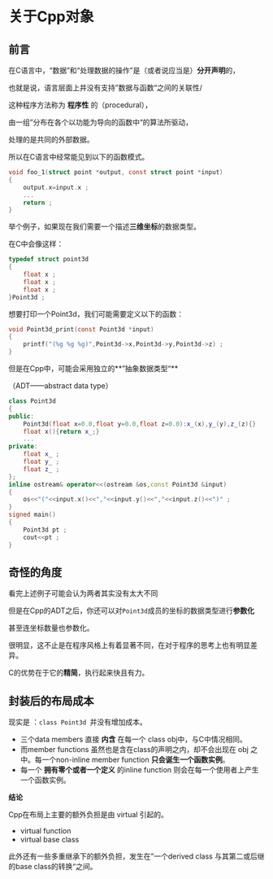 # 关于Cpp对象

## 前言

在C语言中，“数据”和“处理数据的操作”是（或者说应当是）**分开声明**的，

也就是说，语言层面上并没有支持”数据与函数“之间的关联性/

这种程序方法称为 **程序性** 的（procedural），

由一组”分布在各个以功能为导向的函数中“的算法所驱动，

处理的是共同的外部数据。

所以在C语言中经常能见到以下的函数模式。

```c
void foo_1(struct point *output, const struct point *input)
{
    output.x=input.x ;
    ...
    return ;
}
```

举个例子，如果现在我们需要一个描述**三维坐标**的数据类型。

在C中会像这样：

```c
typedef struct point3d
{
    float x ;
    float x ;
    float x ;
}Point3d ;
```

想要打印一个Point3d，我们可能需要定义以下的函数：

```c
void Point3d_print(const Point3d *input)
{
	printf("(%g %g %g)",Point3d->x,Point3d->y,Point3d->z) ;
}
```

但是在Cpp中，可能会采用独立的**”抽象数据类型“**

（ADT——abstract data type）

```cpp
class Point3d
{
public:
	Point3d(float x=0.0,float y=0.0,float z=0.0):x_(x),y_(y),z_(z){}
    float x(){return x_;}
   	...
private:
    float x_ ;
    float y_ ;
    float z_ ;
};
inline ostream& operator<<(ostream &os,const Point3d &input)
{
    os<<"("<<input.x()<<","<<input.y()<<","<<input.z()<<")" ;
}
signed main()
{
    Point3d pt ;
    cout<<pt ;
}
```

## 奇怪的角度

看完上述例子可能会认为两者其实没有太大不同

但是在Cpp的ADT之后，你还可以对<code>Point3d</code>成员的坐标的数据类型进行**参数化**

甚至连坐标数量也参数化。

很明显，这不止是在程序风格上有着显著不同，在对于程序的思考上也有明显差异。

C的优势在于它的**精简**，执行起来快且有力。

## 封装后的布局成本

现实是 ：<code>class Point3d </code>并没有增加成本。

- 三个data members 直接 **内含** 在每一个 class obj中，与C中情况相同。
- 而member functions 虽然也是含在class的声明之内，却不会出现在 obj 之中。每一个non-inline member function **只会诞生一个函数实例**。 
- 每一个 **拥有零个或者一个定义** 的inline function 则会在每一个使用者上产生一个函数实例。

**结论**

Cpp在布局上主要的额外负担是由 virtual 引起的。

- virtual function
- virtual base class

此外还有一些多重继承下的额外负担，发生在”一个derived class 与其第二或后继的base class的转换“之间。

## 





